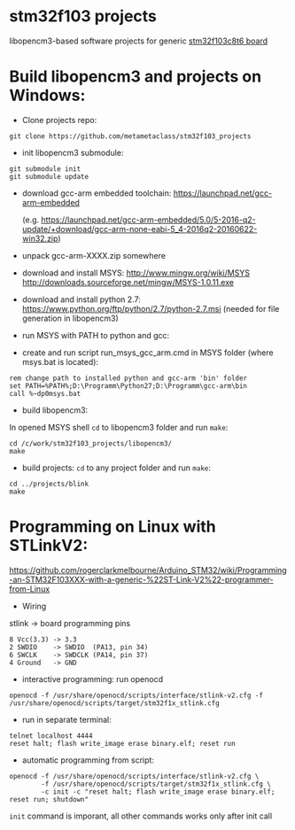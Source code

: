 # stm32f103 projects

libopencm3-based software projects for generic [stm32f103c8t6 board](http://www.ebay.com/itm/1pcs-STM32F103C8T6-ARM-STM32-Minimum-System-Development-Board-Module-Arduino-/201414966215)



# Build libopencm3 and projects on Windows:


* Clone projects repo:

```
git clone https://github.com/metametaclass/stm32f103_projects
```


* init libopencm3 submodule:

```
git submodule init
git submodule update
```
 
* download gcc-arm embedded toolchain: https://launchpad.net/gcc-arm-embedded

  (e.g.  https://launchpad.net/gcc-arm-embedded/5.0/5-2016-q2-update/+download/gcc-arm-none-eabi-5_4-2016q2-20160622-win32.zip)

* unpack gcc-arm-XXXX.zip somewhere

* download and install MSYS: http://www.mingw.org/wiki/MSYS http://downloads.sourceforge.net/mingw/MSYS-1.0.11.exe

* download and install python 2.7:  https://www.python.org/ftp/python/2.7/python-2.7.msi (needed for file generation in libopencm3)


* run MSYS with PATH to python and gcc:

* create and run script run_msys_gcc_arm.cmd in MSYS folder (where msys.bat is located):

```
rem change path to installed python and gcc-arm 'bin' folder
set PATH=%PATH%;D:\Programm\Python27;D:\Programm\gcc-arm\bin
call %~dp0msys.bat
```


* build libopencm3:


In opened MSYS shell `cd` to libopencm3 folder and run `make`:

```
cd /c/work/stm32f103_projects/libopencm3/
make
```


* build projects:
`cd` to any project folder and run `make`:
    
```
cd ../projects/blink
make
```


# Programming on Linux with STLinkV2:

https://github.com/rogerclarkmelbourne/Arduino_STM32/wiki/Programming-an-STM32F103XXX-with-a-generic-%22ST-Link-V2%22-programmer-from-Linux


* Wiring

stlink -> board programming pins

```
8 Vcc(3.3) -> 3.3
2 SWDIO    -> SWDIO  (PA13, pin 34)
6 SWCLK    -> SWDCLK (PA14, pin 37)
4 Ground   -> GND
```

* interactive programming:
run openocd

```
openocd -f /usr/share/openocd/scripts/interface/stlink-v2.cfg -f /usr/share/openocd/scripts/target/stm32f1x_stlink.cfg
```

* run in separate terminal:
```
telnet localhost 4444
reset halt; flash write_image erase binary.elf; reset run

```



* automatic programming from script:

```
openocd -f /usr/share/openocd/scripts/interface/stlink-v2.cfg \
        -f /usr/share/openocd/scripts/target/stm32f1x_stlink.cfg \
        -c init -c "reset halt; flash write_image erase binary.elf; reset run; shutdown"
```

`init` command is imporant, all other commands works only after init call

